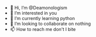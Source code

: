 - 👋 Hi, I’m @Deamonologism
- 👀 I’m interested in you
- 🌱 I’m currently learning python
- 💞️ I’m looking to collaborate on nothing
- 📫 How to reach me don't I bite

<!---
Deamonologism/Deamonologism is a ✨ special ✨ repository because its `README.md` (this file) appears on your GitHub profile.
You can click the Preview link to take a look at your changes.
--->

